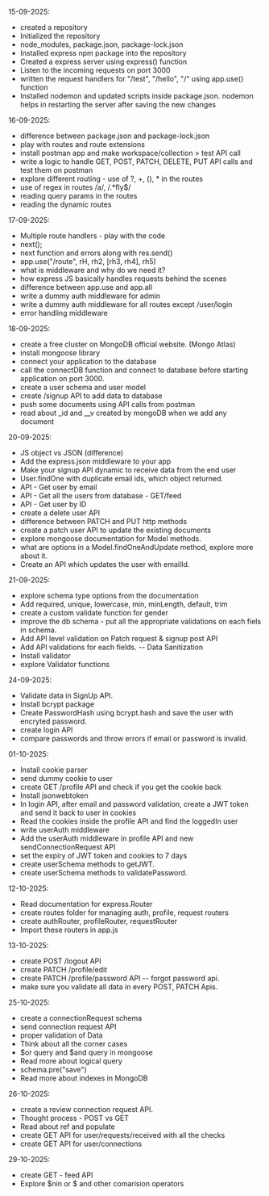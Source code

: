 15-09-2025:

- created a repository
- Initialized the repository
- node_modules, package.json, package-lock.json
- Installed express npm package into the repository
- Created a express server using express() function
- Listen to the incoming requests on port 3000
- written the request handlers for "/test", "/hello", "/" using app.use() function
- Installed nodemon and updated scripts inside package.json. nodemon helps in restarting the server after saving the new changes

16-09-2025:

- difference between package.json and package-lock.json
- play with routes and route extensions
- install postman app and make workspace/collection > test API call
- write a logic to handle GET, POST, PATCH, DELETE, PUT API calls and test them on postman
- explore different routing - use of ?, +, (), * in the routes
- use of regex in routes /a/, /.*fly$/
- reading query params in the routes
- reading the dynamic routes

17-09-2025:

- Multiple route handlers - play with the code
- next();
- next function and errors along with res.send()
- app.use("/route", rH, rh2, [rh3, rh4], rh5)
- what is middleware and why do we need it?
- how express JS basically handles requests behind the scenes
- difference between app.use and app.all
- write a dummy auth middleware for admin
- write a dummy auth middleware for all routes except /user/login
- error handling middleware 


18-09-2025:

- create a free cluster on MongoDB official website. (Mongo Atlas)
- install mongoose library
- connect your application to the database
- call the connectDB function and connect to database before starting application on port 3000.
- create a user schema and user model
- create /signup API to add data to database
- push some documents using API calls from postman
- read about _id and __v created by mongoDB when we add any document

20-09-2025:

- JS object vs JSON (difference)
- Add the express.json middleware to your app
- Make your signup API dynamic to receive data from the end user
- User.findOne with duplicate email ids, which object returned.
- API - Get user by email
- API - Get all the users from database - GET/feed
- API - Get user by ID
- create a delete user API
- difference between PATCH and PUT http methods
- create a patch user API to update the existing documents
- explore mongoose documentation for Model methods.
- what are options in a Model.findOneAndUpdate method, explore more about it.
- Create an API which updates the user with emailId.

21-09-2025:

- explore schema type options from the documentation
- Add required, unique, lowercase, min, minLength, default, trim
- create a custom validate function for gender
- improve the db schema - put all the appropriate validations on each fiels in schema.
- Add API level validation on Patch request & signup post API
- Add API validations for each fields. -- Data Sanitization
- Install validator
- explore Validator functions

24-09-2025:

- Validate data in SignUp API.
- Install bcrypt package
- Create PasswordHash using bcrypt.hash and save the user with encryted password.
- create login API
- compare passwords and throw errors if email or password is invalid.

01-10-2025:

- Install cookie parser
- send dummy cookie to user
- create GET /profile API and check if you get the cookie back
- Install jsonwebtoken
- In login API, after email and password validation, create a JWT token and send it back to user in cookies
- Read the cookies inside the profile API and find the loggedIn user
- write userAuth middleware
- Add the userAuth middleware in profile API and new sendConnectionRequest API
- set the expiry of JWT token and cookies to 7 days
- create userSchema methods to getJWT.
- create userSchema methods to validatePassword.

12-10-2025:

- Read documentation for express.Router
- create routes folder for managing auth, profile, request routers
- create authRouter, profileRouter, requestRouter
- Import these routers in app.js

13-10-2025:

- create POST /logout API
- create PATCH /profile/edit
- create PATCH /profile/password API -- forgot password api.
- make sure you validate all data in every POST, PATCH Apis.

25-10-2025:

- create a connectionRequest schema
- send connection request API
- proper validation of Data
- Think about all the corner cases
- $or query and $and query in mongoose
- Read more about logical query
- schema.pre("save") 
- Read more about indexes in MongoDB

26-10-2025:

- create a review connection request API.
- Thought process - POST vs GET
- Read about ref and populate
- create GET API for user/requests/received with all the checks
- create GET API for user/connections

29-10-2025:

- create GET - feed API
- Explore $nin or $ and other comarision operators









